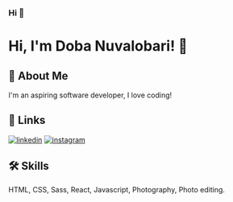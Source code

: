 ### Hi 👋

# Hi, I'm Doba Nuvalobari! 👋


## 🚀 About Me
I'm an aspiring software developer, I love coding!


## 🔗 Links


[![linkedin](https://img.shields.io/badge/linkedin-0A66C2?style=for-the-badge&logo=linkedin&logoColor=white)](https://www.linkedin.com/in/peter-osas-9b8433195/)
[![instagram](https://img.shields.io/badge/instagram-1DA1F2?style=for-the-badge&logo=instagram&logoColor=white)](https://www.instagram.com/osaspeter6/)



## 🛠 Skills
HTML, CSS, Sass, React, Javascript, Photography, Photo editing.
